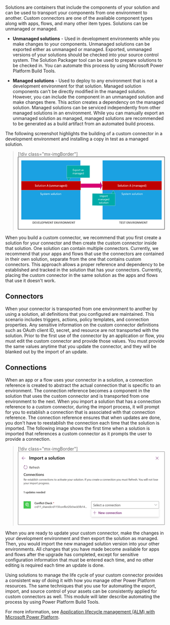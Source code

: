Solutions are containers that include the components of your solution and can be used to transport your components from one environment to another. Custom connectors are one of the available component types along with apps, flows, and many other item types. Solutions can be unmanaged or managed.

-   **Unmanaged solutions** - Used in development environments while you make changes to your components. Unmanaged solutions can be exported either as unmanaged or managed. Exported, unmanaged versions of your solutions should be checked into your source control system. The Solution Packager tool can be used to prepare solutions to be checked in. You can automate this process by using Microsoft Power Platform Build Tools.

-   **Managed solutions** - Used to deploy to any environment that is not a development environment for that solution. Managed solution components can't be directly modified in the managed solution. However, you can include the component in an unmanaged solution and make changes there. This action creates a dependency on the managed solution. Managed solutions can be serviced independently from other managed solutions in an environment. While you can manually export an unmanaged solution as managed, managed solutions are recommended to be generated as a build artifact from an automated build process.

The following screenshot highlights the building of a custom connector in a development environment and installing a copy in test as a managed solution.

> [!div class="mx-imgBorder"]
> [![Diagram of distributution of a solution from development to test environments.](../media/development-test-environments.png)](../media/development-test-environments.png#lightbox)

When you build a custom connector, we recommend that you first create a solution for your connector and then create the custom connector inside that solution. One solution can contain multiple connectors. Currently, we recommend that your apps and flows that use the connectors are contained in their own solution, separate from the one that contains custom connectors. This approach allows a proper reference and dependency to be established and tracked in the solution that has your connectors. Currently, placing the custom connector in the same solution as the apps and flows that use it doesn't work.

## Connectors

When your connector is transported from one environment to another by using a solution, all definitions that you configured are maintained. This scenario includes triggers, actions, policy templates, and connection properties. Any sensitive information on the custom connector definitions such as OAuth client ID, secret, and resource are not transported with the solution. Prior to the first use of the connector by an application or flow, you must edit the custom connector and provide those values. You must provide the same values anytime that you update the connector, and they will be blanked out by the import of an update.

## Connections

When an app or a flow uses your connector in a solution, a connection reference is created to abstract the actual connection that is specific to an environment. The connection reference becomes a component in the solution that uses the custom connector and is transported from one environment to the next. When you import a solution that has a connection reference to a custom connector, during the import process, it will prompt for you to establish a connection that is associated with that connection reference. The connection reference ensures that when updates are done, you don't have to reestablish the connection each time that the solution is imported. The following image shows the first time when a solution is imported that references a custom connector as it prompts the user to provide a connection.

> [!div class="mx-imgBorder"]
> [![Screenshot showing setting connection reference to a valid connection on import.](../media/import-solution.png)](../media/import-solution.png#lightbox)

When you are ready to update your custom connector, make the changes in your development environment and then export the solution as managed. Then, you would import the new managed solution version into your other environments. All changes that you have made become available for apps and flows after the upgrade has completed, except for sensitive configuration information that must be entered each time, and no other editing is required each time an update is done.

Using solutions to manage the life cycle of your custom connector provides a consistent way of doing it with how you manage other Power Platform resources. The same techniques that you use for automating the export, import, and source control of your assets can be consistently applied for custom connectors as well. This module will later describe automating the process by using Power Platform Build Tools. 

For more information, see [Application lifecycle management (ALM) with Microsoft Power Platform](https://docs.microsoft.com/power-platform/alm/?azure-portal=true).
